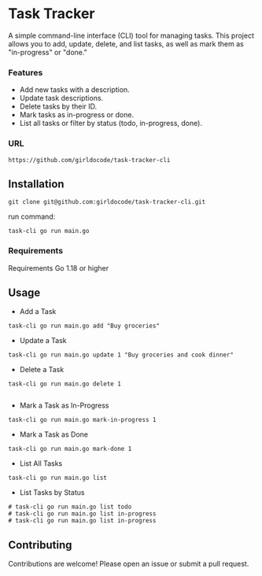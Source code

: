 # Task Tracker

A simple command-line interface (CLI) tool for managing tasks. This project allows you to add, update, delete, and list tasks, as well as mark them as "in-progress" or "done."

### Features

- Add new tasks with a description.
- Update task descriptions.
- Delete tasks by their ID.
- Mark tasks as in-progress or done.
- List all tasks or filter by status (todo, in-progress, done).
### URL

```Golang
https://github.com/girldocode/task-tracker-cli
```

## Installation

```Golang
git clone git@github.com:girldocode/task-tracker-cli.git
```

run command:

```Golang
task-cli go run main.go
```

### Requirements

Requirements
Go 1.18 or higher

## Usage

- Add a Task

```Golang
task-cli go run main.go add "Buy groceries"
```

- Update a Task

```Golang
task-cli go run main.go update 1 "Buy groceries and cook dinner"

```

- Delete a Task

```Golang
task-cli go run main.go delete 1


```

- Mark a Task as In-Progress

```Golang
task-cli go run main.go mark-in-progress 1

```

- Mark a Task as Done

```Golang
task-cli go run main.go mark-done 1

```

- List All Tasks

```Golang
task-cli go run main.go list

```

- List Tasks by Status

```Golang
# task-cli go run main.go list todo
# task-cli go run main.go list in-progress
# task-cli go run main.go list in-progress

```

## Contributing

Contributions are welcome! Please open an issue or submit a pull request.
